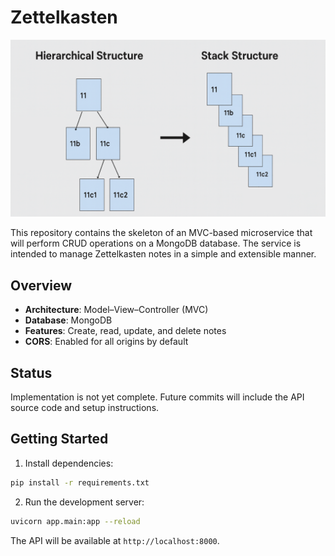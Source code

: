 # Zettelkasten

![Zettelkasten Diagram](https://raw.githubusercontent.com/luantorrex/zettelkasten/refs/heads/main/zettelkasten.png)

This repository contains the skeleton of an MVC-based microservice that will perform CRUD operations on a MongoDB database. The service is intended to manage Zettelkasten notes in a simple and extensible manner.

## Overview

- **Architecture**: Model–View–Controller (MVC)
- **Database**: MongoDB
- **Features**: Create, read, update, and delete notes
- **CORS**: Enabled for all origins by default

## Status

Implementation is not yet complete. Future commits will include the API source code and setup instructions.

## Getting Started

1. Install dependencies:

```bash
pip install -r requirements.txt
```

2. Run the development server:

```bash
uvicorn app.main:app --reload
```

The API will be available at `http://localhost:8000`.
